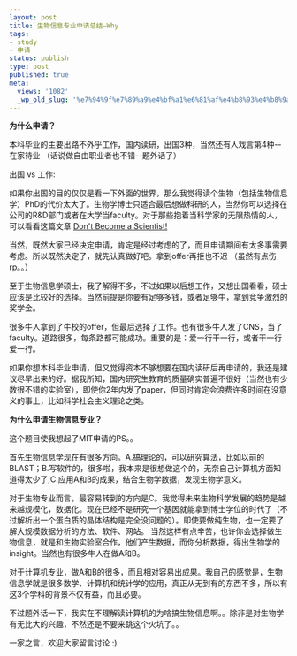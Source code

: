 ```yaml
---
layout: post
title: 生物信息专业申请总结–Why
tags:
- study
- 申请
status: publish
type: post
published: true
meta:
  views: '1082'
  _wp_old_slug: '%e7%94%9f%e7%89%a9%e4%bf%a1%e6%81%af%e4%b8%93%e4%b8%9a%e7%94%b3%e8%af%b7%e6%80%bb%e7%bb%93-why'
---
```

<strong>为什么申请？</strong>

本科毕业的主要出路不外乎工作，国内读研，出国3种，当然还有人戏言第4种--在家待业 （话说做自由职业者也不错--题外话了）

出国 vs 工作:

如果你出国的目的仅仅是看一下外面的世界，那么我觉得读个生物（包括生物信息学）PhD的代价太大了。生物学博士只适合最后想做科研的人，当然你可以选择在公司的R&amp;D部门或者在大学当faculty。对于那些抱着当科学家的无限热情的人，可以看看这篇文章 <a href="http://wuphys.wustl.edu/~katz/scientist.html" target="_blank">Don't Become a Scientist!
</a>

当然，既然大家已经决定申请，肯定是经过考虑的了，而且申请期间有太多事需要考虑。所以既然决定了，就先认真做好吧。拿到offer再拒也不迟 （虽然有点伤rp。。）

至于生物信息学硕士，我了解得不多，不过如果以后想工作，又想出国看看，硕士应该是比较好的选择。当然前提是你要有足够多钱，或者足够牛，拿到竞争激烈的奖学金。

很多牛人拿到了牛校的offer，但最后选择了工作。也有很多牛人发了CNS，当了faculty。道路很多，每条路都可能成功。重要的是：爱一行干一行，或者干一行爱一行。

如果你想本科毕业申请，但又觉得资本不够想要在国内读研后再申请的，我还是建议尽早出来的好。据我所知，国内研究生教育的质量确实普遍不很好（当然也有少数很不错的实验室），即使你2年内发了paper，但同时肯定会浪费许多时间在没意义的事上，比如科学社会主义理论之类。

<strong>为什么申请生物信息专业？</strong>

这个题目使我想起了MIT申请的PS。。

首先生物信息学现在有很多方向。A.搞理论的，可以研究算法，比如以前的BLAST；B.写软件的，很多啦，我本来是很想做这个的，无奈自己计算机方面知道得太少了;C.应用A和B的成果，结合生物学数据，发现生物学意义。

对于生物专业而言，最容易转到的方向是C。我觉得未来生物科学发展的趋势是越来越规模化，数据化。现在已经不是研究一个基因就能拿到博士学位的时代了（不过解析出一个蛋白质的晶体结构是完全没问题的）。即使要做纯生物，也一定要了解大规模数据分析的方法、软件、网站。 当然这样有点辛苦，也许你会选择做生物信息，就是和生物实验室合作，他们产生数据，而你分析数据，得出生物学的insight。当然也有很多牛人在做A和B。

对于计算机专业，做A和B的很多，而且相对容易出成果。我自己的感觉是，生物信息学就是很多数学、计算机和统计学的应用，真正从无到有的东西不多，所以有这3个学科的背景不仅有益，而且必要。

不过题外话一下，我实在不理解读计算机的为啥搞生物信息啊。。除非是对生物学有无比大的兴趣，不然还是不要来跳这个火坑了。。

一家之言，欢迎大家留言讨论 :)
